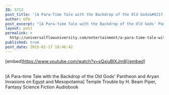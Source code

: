 ```yaml
---
ID: 5712
post_title: '[A Para-Time Tale with the Backdrop of the Old Gods&#8217; Pantheon] Temple Trouble, Audiobook'
author: UfU
post_excerpt: "[A Para-time Tale with the Backdrop of the Old Gods' Pantheon and Aryan Invasions on Egypt and Mesopotamia] Temple Trouble by H. Beam Piper, Fantasy Science Fiction Audiobook"
layout: post
permalink: >
  http://universalflowuniversity.com/entertainment/a-para-time-tale-with-the-backdrop-of-the-old-gods-pantheon-temple-trouble-audiobook/
published: true
post_date: 2015-02-17 18:46:42
---
```

[embed]https://www.youtube.com/watch?v=sQxjuBlXJm8[/embed]</br></br>
<p>[A Para-time Tale with the Backdrop of the Old Gods' Pantheon and Aryan Invasions on Egypt and Mesopotamia] Temple Trouble by H. Beam Piper, Fantasy Science Fiction Audiobook</p>
